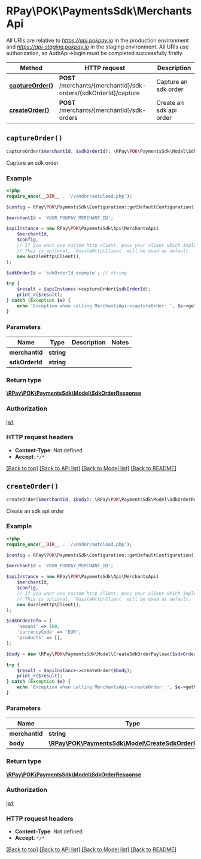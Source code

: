 # RPay\POK\PaymentsSdk\MerchantsApi

All URIs are relative to *https://api.pokpay.io* in the production environment and *https://api-staging.pokpay.io* in the staging environment.
All URIs use authorization, so AuthApi->login must be completed successfully firstly.

| Method                                             | HTTP request                                                     | Description             |
|----------------------------------------------------|------------------------------------------------------------------|-------------------------|
| [**captureOrder()**](MerchantsApi.md#captureOrder) | **POST** /merchants/{merchantId}/sdk-orders/{sdkOrderId}/capture | Capture an sdk order    |
| [**createOrder()**](MerchantsApi.md#createOrder)   | **POST** /merchants/{merchantId}/sdk-orders                      | Create an sdk api order |

## `captureOrder()`

```php
captureOrder($merchantId, $sdkOrderId): \RPay\POK\PaymentsSdk\Model\SdkOrderResponse
```

Capture an sdk order

### Example

```php
<?php
require_once(__DIR__ . '/vendor/autoload.php');

$config = RPay\POK\PaymentsSdk\Configuration::getDefaultConfiguration();

$merchantId = 'YOUR_POKPAY_MERCHANT_ID';

$apiInstance = new RPay\POK\PaymentsSdk\Api\MerchantsApi(
    $merchantId,
    $config,
    // If you want use custom http client, pass your client which implements `GuzzleHttp\ClientInterface`.
    // This is optional, `GuzzleHttp\Client` will be used as default.
    new GuzzleHttp\Client(),
);

$sdkOrderId = 'sdkOrderId_example'; // string

try {
    $result = $apiInstance->captureOrder($sdkOrderId);
    print_r($result);
} catch (Exception $e) {
    echo 'Exception when calling MerchantsApi->captureOrder: ', $e->getMessage(), PHP_EOL;
}
```

### Parameters

| Name           | Type       | Description | Notes |
|----------------|------------|-------------|-------|
| **merchantId** | **string** |             |       |
| **sdkOrderId** | **string** |             |       |

### Return type

[**\RPay\POK\PaymentsSdk\Model\SdkOrderResponse**](../Model/SdkOrderResponse.md)

### Authorization

[jwt](../../README.md#jwt)

### HTTP request headers

- **Content-Type**: Not defined
- **Accept**: `*/*`

[[Back to top]](#) [[Back to API list]](../../README.md#endpoints)
[[Back to Model list]](../../README.md#models)
[[Back to README]](../../README.md)

## `createOrder()`

```php
createOrder($merchantId, $body): \RPay\POK\PaymentsSdk\Model\SdkOrderResponse
```

Create an sdk api order

### Example

```php
<?php
require_once(__DIR__ . '/vendor/autoload.php');

$config = RPay\POK\PaymentsSdk\Configuration::getDefaultConfiguration();

$merchantId = 'YOUR_POKPAY_MERCHANT_ID';

$apiInstance = new RPay\POK\PaymentsSdk\Api\MerchantsApi(
    $merchantId,
    $config,
    // If you want use custom http client, pass your client which implements `GuzzleHttp\ClientInterface`.
    // This is optional, `GuzzleHttp\Client` will be used as default.
    new GuzzleHttp\Client(),
);

$sdkOrderInfo = [
    'amount' => 100,
    'currencyCode' => 'EUR',
    'products' => [],
];

$body = new \RPay\POK\PaymentsSdk\Model\CreateSdkOrderPayload($sdkOrderInfo); // \RPay\POK\PaymentsSdk\Model\CreateSdkOrderPayload

try {
    $result = $apiInstance->createOrder($body);
    print_r($result);
} catch (Exception $e) {
    echo 'Exception when calling MerchantsApi->createOrder: ', $e->getMessage(), PHP_EOL;
}
```

### Parameters

| Name           | Type                                                                                       | Description | Notes      |
|----------------|--------------------------------------------------------------------------------------------|-------------|------------|
| **merchantId** | **string**                                                                                 |             |            |
| **body**       | [**\RPay\POK\PaymentsSdk\Model\CreateSdkOrderPayload**](../Model/CreateSdkOrderPayload.md) |             | [optional] |

### Return type

[**\RPay\POK\PaymentsSdk\Model\SdkOrderResponse**](../Model/SdkOrderResponse.md)

### Authorization

[jwt](../../README.md#jwt)

### HTTP request headers

- **Content-Type**: Not defined
- **Accept**: `*/*`

[[Back to top]](#) [[Back to API list]](../../README.md#endpoints)
[[Back to Model list]](../../README.md#models)
[[Back to README]](../../README.md)
